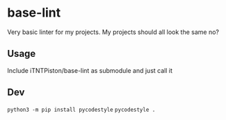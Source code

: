 # base-lint
Very basic linter for my projects. My projects should all look the same no?

## Usage
Include iTNTPiston/base-lint as submodule and just call it

## Dev
`python3 -m pip install pycodestyle`
`pycodestyle .`
